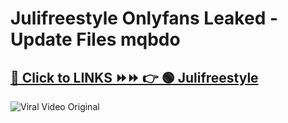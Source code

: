 
 # Julifreestyle Onlyfans Leaked - Update Files mqbdo

## <h2><a href="https://clipsfans.com/Julifreestyle&ref=git">🔗 Click to LINKS ⏩⏩ 👉 🟢 Julifreestyle </a></h2>

<a href="https://clipsfans.com/Julifreestyle&ref=git" rel="nofollow" data-target="animated-image.originalLink"><img src="https://i.ibb.co.com/xMMVF88/686577567.gif" alt="Viral Video Original" style="max-width: 100%; display: inline-block;" data-target="animated-image.originalImage"></a>


